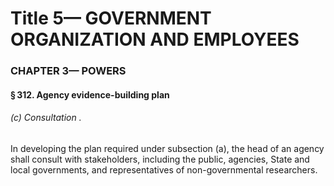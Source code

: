 
# Title 5— GOVERNMENT ORGANIZATION AND EMPLOYEES
### CHAPTER 3— POWERS
#### § 312. Agency evidence-building plan
###### (c) Consultation .

In developing the plan required under subsection (a), the head of an agency shall consult with stakeholders, including the public, agencies, State and local governments, and representatives of non-governmental researchers.
